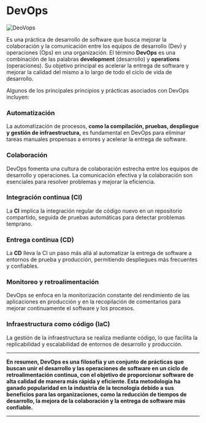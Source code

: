 # DevOps 

![DeoVops](https://shalb.com/wp-content/uploads/2019/11/Devops1-2048x1338.jpeg)

Es una práctica de desarrollo de software que busca mejorar la colaboración y la comunicación entre los equipos de desarrollo (Dev) y operaciones (Ops) en una organización. El término **DevOps** es una combinación de las palabras **development** (desarrollo) y **operations** (operaciones). Su objetivo principal es acelerar la entrega de software y mejorar la calidad del mismo a lo largo de todo el ciclo de vida de desarrollo.

Algunos de los principales principios y prácticas asociados con DevOps incluyen:

### Automatización

La automatización de procesos, **como la compilación, pruebas, despliegue y gestión de infraestructura,** es fundamental en DevOps para eliminar tareas manuales propensas a errores y acelerar la entrega de software.

### Colaboración

DevOps fomenta una cultura de colaboración estrecha entre los equipos de desarrollo y operaciones. La comunicación efectiva y la colaboración son esenciales para resolver problemas y mejorar la eficiencia.

### Integración continua (CI)

La **CI** implica la integración regular de código nuevo en un repositorio compartido, seguida de pruebas automáticas para detectar problemas temprano.

### Entrega continua (CD) 

La **CD** lleva la CI un paso más allá al automatizar la entrega de software a entornos de prueba y producción, permitiendo despliegues más frecuentes y confiables.

### Monitoreo y retroalimentación

DevOps se enfoca en la monitorización constante del rendimiento de las aplicaciones en producción y en la recopilación de comentarios para mejorar continuamente el software y los procesos.

### Infraestructura como código (IaC)

La gestión de la infraestructura se realiza mediante código, lo que facilita la replicabilidad y escalabilidad de entornos de desarrollo y producción.

***
**En resumen, DevOps es una filosofía y un conjunto de prácticas que buscan unir el desarrollo y las operaciones de software en un ciclo de retroalimentación continua, con el objetivo de proporcionar software de alta calidad de manera más rápida y eficiente. Esta metodología ha ganado popularidad en la industria de la tecnología debido a sus beneficios para las organizaciones, como la reducción de tiempos de desarrollo, la mejora de la colaboración y la entrega de software más confiable.**
***